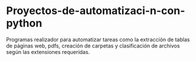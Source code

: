 # Proyectos-de-automatizaci-n-con-python
Programas realizador para automatizar tareas como la extracción de tablas de páginas web, pdfs, creación de carpetas y clasificación de archivos según las extensiones requeridas.
